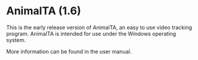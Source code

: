 # AnimalTA (1.6)

This is the early release version of AnimalTA, an easy to use video tracking program.
AnimalTA is intended for use under the Windows operating system.

More information can be found in the user manual.
